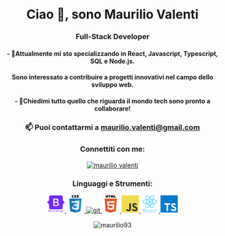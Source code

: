 <h1 align="center">Ciao 👋, sono Maurilio Valenti</h1>
<h3 align="center"> Full-Stack Developer </h3>

<h4 align="center">- 🌱Attualmente mi sto specializzando in React, Javascript, Typescript, SQL e Node.js.</h4>

<h4 align="center">Sono interessato a contribuire a progetti innovativi nel campo dello sviluppo web.</h4>

<h4 align="center">- 💬Chiedimi tutto quello che riguarda il mondo tech sono pronto a collaborare!</h4>

<h3 align="center">📫 Puoi contattarmi a <a href="mailto:maurilio.valenti@gmail.com">maurilio.valenti@gmail.com</a></h3>

<h3 align="center">Connettiti con me:</h3>
<p align="center">
  <a href="https://www.linkedin.com/in/maurilio-valenti-b50b3918b/" target="blank">
    <img align="center" src="https://raw.githubusercontent.com/rahuldkjain/github-profile-readme-generator/master/src/images/icons/Social/linked-in-alt.svg" alt="maurilio valenti" height="30" width="40" />
  </a>
</p>

<h3 align="center">Linguaggi e Strumenti:</h3>
<p align="center"> 
  <a href="https://getbootstrap.com" target="_blank" rel="noreferrer">
    <img src="https://raw.githubusercontent.com/devicons/devicon/master/icons/bootstrap/bootstrap-plain-wordmark.svg" alt="bootstrap" width="40" height="40"/>
  </a> 
  <a href="https://www.w3schools.com/css/" target="_blank" rel="noreferrer"> 
    <img src="https://raw.githubusercontent.com/devicons/devicon/master/icons/css3/css3-original-wordmark.svg" alt="css3" width="40" height="40"/>
  </a> 
  <a href="https://git-scm.com/" target="_blank" rel="noreferrer"> 
    <img src="https://www.vectorlogo.zone/logos/git-scm/git-scm-icon.svg" alt="git" width="40" height="40"/>
  </a> 
  <a href="https://www.w3.org/html/" target="_blank" rel="noreferrer"> 
    <img src="https://raw.githubusercontent.com/devicons/devicon/master/icons/html5/html5-original-wordmark.svg" alt="html5" width="40" height="40"/>
  </a> 
  <a href="https://developer.mozilla.org/en-US/docs/Web/JavaScript" target="_blank" rel="noreferrer"> 
    <img src="https://raw.githubusercontent.com/devicons/devicon/master/icons/javascript/javascript-original.svg" alt="javascript" width="40" height="40"/>
  </a> 
  <a href="https://reactjs.org/" target="_blank" rel="noreferrer"> 
    <img src="https://raw.githubusercontent.com/devicons/devicon/master/icons/react/react-original-wordmark.svg" alt="react" width="40" height="40"/>
  </a> 
  <a href="https://www.typescriptlang.org/" target="_blank" rel="noreferrer"> 
    <img src="https://raw.githubusercontent.com/devicons/devicon/master/icons/typescript/typescript-original.svg" alt="typescript" width="40" height="40"/>
  </a>
</p>

<p align="center">
  <img align="center" src="https://github-readme-stats.vercel.app/api/top-langs?username=maurilio93&show_icons=true&locale=it&layout=compact" alt="maurilio93" />
</p>
